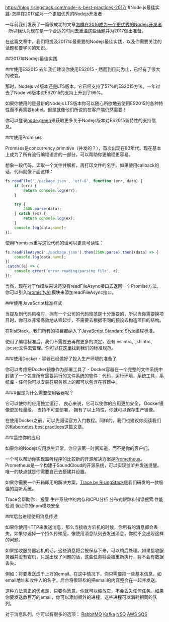 https://blog.risingstack.com/node-js-best-practices-2017/
#Node.js最佳实践-怎样在2017成为一个更加优秀的Nodejs开发者

一年前我们发表了一篇很成功的文章[怎样在2016成为一个更优秀的Nodejs开发者](https://blog.risingstack.com/how-to-become-a-better-node-js-developer-in-2016/) - 所以我认为现在是一个合适的时间去重温这些话题并为2017做出准备。

在这篇文章中，我们将提及2017年最重要的Nodejs最佳实践，以及你需要关注的话题和要学习的知识。

##2017年Nodejs最佳实践

###使用ES2015
去年我们建议你使用ES2015 - 然而到目前为止，已经有了很大的改变。

那时，Nodejs v4版本还是LTS版本，它已经支持了57%的ES2015方法。一年过去了Node v6版本对ES2015的支持上升到了99%。

如果你使用的是最新的Nodejs LTS版本你可以随心所欲地去使用ES2015的各种特性而不再需要babel。但是就像他们所说的在客户端仍然需要！

你可以登录[node.green](http://node.green/)来获取更多关于Nodejs版本对ES2015新特性的支持信息。

###使用Promises

Promises是concurrency primitive（并发的？），首次出现在80年代。现在基本上成为了所有流行编程语言的一部分，可以帮助你更编程更容易。

想象一段代码，读取一个文件并解析，再打印文件的名字。如果使用callback的话，代码就像下面这样：

```js
fs.readFile('./package.json', 'utf-8', function (err, data) {
    if (err) {
        return console.log(err);
    }

    try {
        JSON.parse(data);
    } catch (ex) {
        return console.log(ex);
    }
    console.log(data.name);
});
```
使用Promises重写这段代码的话可以更具可读性：

```js
fs.readFileAsync('./package.json').then(JSON.parse).then((data) => {
    console.log(data.name);
})
.catch((e) => {
    console.error('error reading/parsing file', e);
});
```
当然，现在对于fs模块来说还没有readFileAsync接口去返回一个Promise方法。你可以引入[promisifyAll](http://bluebirdjs.com/docs/api/promise.promisifyall.html)模块来添加readFileAsync接口。

###使用JavaScript标准样式

当提及到代码风格时，拥有一个公司的代码规范是十分重要的，所以当你需要换项目时，你可以非常高效地从零起步，不需要去根据不同的预设去构造项目的结构。

在RisiStack，我们所有的项目都纳入了[JavaScript Standard Style](https://github.com/feross/standard)编程标准。

使用了编程标准后，我们不需要去再做更多的决定，没有.eslintrc, .jshintrc, .jscsrc文件去管理。你可以在[这里](http://standardjs.com/rules.html#javascript-standard-style)找到我们的标准规范。

###使用Docker - 容器已经做好了投入生产环境的准备了

你可以考虑把Docker镜像作为部署工具了 - Docker容器在一个完整的文件系统中封装了一个包含所有需要运行的文件系统的软件：代码，运行环境，系统工具，系统库 - 任何你可以安装在服务器上的都可以包含在容器中。

####但是为什么需要使用容器呢？

它可以使你的应用独立运行，
良心来说，它可以使你的应用更加安全，
Docker镜像更加轻量级，
支持不可变部署，
拥有了以上特性，你就可以保存生产镜像。

在使用Docker之前，可以先阅读官方入门教程。同样的，我们也建议你阅读我们的[Kubernetes best practices](https://blog.risingstack.com/moving-node-js-from-paas-to-kubernetes-tutorial/)这篇文章。

###监控你的应用

如果你的Nodejs应用发生异常，你应该第一时间知道，而不是你的客户们。

一个可以帮助你实现监听程序的比较新的开源解决方案是[Prometheus](https://prometheus.io/)。Prometheus是一个构建于SoundCloud的开源系统，可以实现监听并发送提醒。唯一的缺点就是你需要自己去搭建并设置。

如果你需要一个开箱即用的解决方案，[Trace by RisingStack](https://trace.risingstack.com/)是我们研发的一款极佳的监听系统。

Trace会帮助你：
报警
生产系统中的内存和CPU分析
分布式跟踪和错误搜索
性能检测
保证你的npm模块安全

###后台进程使用消息传递

如果你使用HTTP来发送消息，那么当接收方宕机的时候，你所有的消息都会丢失。如果你选择一个持久传输层，像使用消息队列去发送消息，你就不会出现这样的问题。

如果接收服务器宕机的话，这些消息将会被保存下来，可以稍后处理。如果接收服务器并没有宕机，只是出现了问题的话，这些任务将会被重新执行，将不会有数据丢失。

例如：将要发送成千上万的email。在这中情况下，你只需要把一些基本信息，如email地址和收件人的名字，后台将很轻松的把email的内容整合在一起并发送。

这种方法真正的优点是，只要你愿意，你就可以缩放它，不会丢失任何任务。如果你要发送数百万的email，你可以添加额外的进程，这些进程可以消耗相同的队列。

对于消息队列，你可以有很多的选项：
[RabbitMQ](https://www.rabbitmq.com/)
[Kafka](https://kafka.apache.org/)
[NSQ](http://nsq.io/)
[AWS SQS](https://aws.amazon.com/cn/sqs/)

